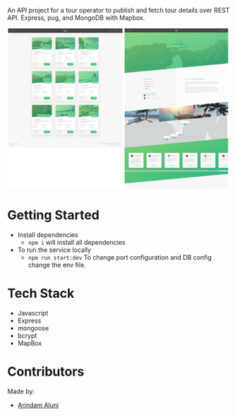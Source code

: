 An API project for a tour operator to publish and fetch tour details over REST API. Express, pug, and MongoDB with Mapbox.

<p align="center">
  <img width="1080" src="https://github.com/arindamaluni/node-api-project/blob/master/public/img/screenshot.png">
</p>

# Getting Started

* Install dependencies
  * `npm i` will install all dependencies
* To run the service locally
  * `npm run start:dev` To change port configuration and DB config change the env file.

# Tech Stack

* Javascript
* Express
* mongoose
* bcrypt
* MapBox

# Contributors 

Made by:

- [Arindam Aluni](https://github.com/arindamaluni)
